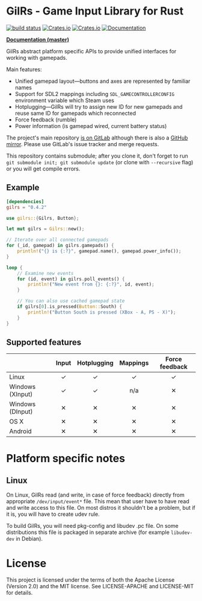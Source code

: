 GilRs - Game Input Library for Rust
===================================

[![build status](https://gitlab.com/Arvamer/gilrs/badges/master/build.svg)](https://gitlab.com/Arvamer/gilrs/commits/master)
[![Crates.io](https://img.shields.io/crates/v/gilrs.svg)](https://crates.io/crates/gilrs)
[![Crates.io](https://img.shields.io/crates/l/gilrs.svg)](https://gitlab.com/Arvamer/gilrs#license)
[![Documentation](https://docs.rs/gilrs/badge.svg)](https://docs.rs/gilrs/)

[**Documentation (master)**](https://arvamer.gitlab.io/gilrs/doc/gilrs/)

GilRs abstract platform specific APIs to provide unified interfaces for working with gamepads.

Main features:

- Unified gamepad layout—buttons and axes are represented by familiar names
- Support for SDL2 mappings including `SDL_GAMECONTROLLERCONFIG` environment
  variable which Steam uses
- Hotplugging—GilRs will try to assign new ID for new gamepads and reuse same
  ID for gamepads which reconnected
- Force feedback (rumble)
- Power information (is gamepad wired, current battery status)

The project's main repository [is on GitLab](https://gitlab.com/Arvamer/gilrs)
although there is also a [GitHub mirror](https://github.com/Arvamer/gilrs).
Please use GitLab's issue tracker and merge requests.

This repository contains submodule; after you clone it, don't forget to run
`git submodule init; git submodule update` (or clone with `--recursive` flag)
or you will get compile errors.

Example
-------

```toml
[dependencies]
gilrs = "0.4.2"
```

```rust
use gilrs::{Gilrs, Button};

let mut gilrs = Gilrs::new();

// Iterate over all connected gamepads
for (_id, gamepad) in gilrs.gamepads() {
    println!("{} is {:?}", gamepad.name(), gamepad.power_info());
}

loop {
    // Examine new events
    for (id, event) in gilrs.poll_events() {
        println!("New event from {}: {:?}", id, event);
    }

    // You can also use cached gamepad state
    if gilrs[0].is_pressed(Button::South) {
        println!("Button South is pressed (XBox - A, PS - X)");
    }
}
```

Supported features
------------------

|                  | Input | Hotplugging | Mappings | Force feedback |
|------------------|:-----:|:-----------:|:--------:|:--------------:|
| Linux            |   ✓   |      ✓      |     ✓    |        ✓       |
| Windows (XInput) |   ✓   |      ✓      |    n/a   |        ✕       |
| Windows (DInput) |   ✕   |      ✕      |     ✕    |        ✕       |
| OS X             |   ✕   |      ✕      |     ✕    |        ✕       |
| Android          |   ✕   |      ✕      |     ✕    |        ✕       |

Platform specific notes
======================

Linux
-----

On Linux, GilRs read (and write, in case of force feedback) directly from appropriate
`/dev/input/event*` file. This mean that user have to have read and write access to this file.
On most distros it shouldn't be a problem, but if it is, you will have to create udev rule.

To build GilRs, you will need pkg-config and libudev .pc file. On some
distributions this file is packaged in separate archive (for example `libudev-dev` in Debian).

License
=======

This project is licensed under the terms of both the Apache License (Version 2.0) and the MIT
license. See LICENSE-APACHE and LICENSE-MIT for details.
